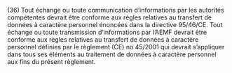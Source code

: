 (36) Tout échange ou toute communication d’informations par les autorités compétentes devrait être conforme aux règles relatives au transfert de données à caractère personnel énoncées dans la directive 95/46/CE. Tout échange ou toute transmission d’informations par l’AEMF devrait être conforme aux règles relatives au transfert de données à caractère personnel définies par le règlement (CE) no 45/2001 qui devrait s’appliquer dans tous ses éléments au traitement de données à caractère personnel aux fins du présent règlement.